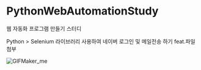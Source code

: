 # PythonWebAutomationStudy

웹 자동화 프로그램 만들기 스터디

Python > Selenium 라이브러리 사용하여 네이버 로그인 및 메일전송 하기 feat.파일첨부

![GIFMaker_me](https://github.com/user-attachments/assets/b4a6517d-785d-44c4-adeb-951149969217)
